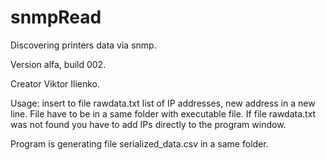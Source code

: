 # snmpRead
Discovering printers data via snmp. 

Version alfa, build 002.

Creator Viktor Ilienko.

Usage: insert to file rawdata.txt list of IP addresses, new  address in a new line. File have to be in a same folder with executable file.
If file rawdata.txt was not found you have to add IPs directly to the program window. 

Program is generating file serialized_data.csv in a same folder. 
